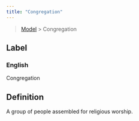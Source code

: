 ```yaml
---
title: "Congregation"
---
```


> [Model](./../) > Congregation

## Label

### English
Congregation


## Definition
A group of people assembled for religious worship. 


    
